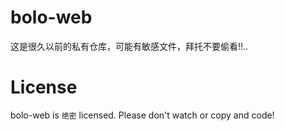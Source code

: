 # bolo-web
这是很久以前的私有仓库，可能有敏感文件，拜托不要偷看!!..

# License
bolo-web is `绝密` licensed. Please don't watch or copy and code!
